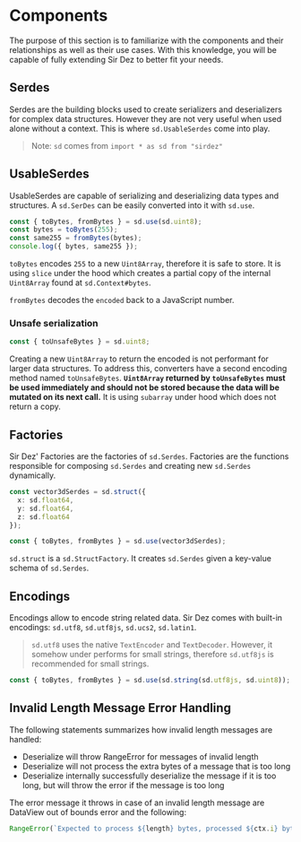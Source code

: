 # Components

The purpose of this section is to familiarize with the components and their relationships as well as their use cases. With this knowledge, you will be capable of fully extending Sir Dez to better fit your needs.

## Serdes

Serdes are the building blocks used to create serializers and deserializers for complex data structures. However they are not very useful when used alone without a context. This is where `sd.UsableSerdes` come into play.

> Note: `sd` comes from `import * as sd from "sirdez"`

## UsableSerdes

UsableSerdes are capable of serializing and deserializing data types and structures. A `sd.SerDes` can be easily converted into it with `sd.use`.

```ts
const { toBytes, fromBytes } = sd.use(sd.uint8);
const bytes = toBytes(255);
const same255 = fromBytes(bytes);
console.log({ bytes, same255 });
```

`toBytes` encodes `255` to a new `Uint8Array`, therefore it is safe to store. It is using `slice` under the hood which creates a partial copy of the internal `Uint8Array` found at `sd.Context#bytes`.

`fromBytes` decodes the `encoded` back to a JavaScript number.

### Unsafe serialization

```ts
const { toUnsafeBytes } = sd.uint8;
```

Creating a new `Uint8Array` to return the encoded is not performant for larger data structures. To address this, converters have a second encoding method named `toUnsafeBytes`. **`Uint8Array` returned by `toUnsafeBytes` must be used immediately and should not be stored because the data will be mutated on its next call.** It is using `subarray` under hood which does not return a copy.

## Factories

Sir Dez' Factories are the factories of `sd.Serdes`. Factories are the functions responsible for composing `sd.Serdes` and creating new `sd.Serdes` dynamically.

```ts
const vector3dSerdes = sd.struct({
  x: sd.float64,
  y: sd.float64,
  z: sd.float64
});

const { toBytes, fromBytes } = sd.use(vector3dSerdes);
```

`sd.struct` is a `sd.StructFactory`. It creates `sd.Serdes` given a key-value schema of `sd.Serdes`.

## Encodings

Encodings allow to encode string related data. Sir Dez comes with built-in encodings: `sd.utf8`, `sd.utf8js`, `sd.ucs2`, `sd.latin1`.

> `sd.utf8` uses the native `TextEncoder` and `TextDecoder`. However, it somehow under performs for small strings, therefore `sd.utf8js` is recommended for small strings.

```ts
const { toBytes, fromBytes } = sd.use(sd.string(sd.utf8js, sd.uint8));
```

## Invalid Length Message Error Handling

The following statements summarizes how invalid length messages are handled:
- Deserialize will throw RangeError for messages of invalid length
- Deserialize will not process the extra bytes of a message that is too long
- Deserialize internally successfully deserialize the message if it is too long, but will throw the error if the message is too long

The error message it throws in case of an invalid length message are DataView out of bounds error and the following:
```ts
RangeError(`Expected to process ${length} bytes, processed ${ctx.i} bytes instead`);
```
